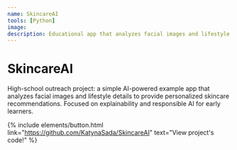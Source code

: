 ```yaml
---
name: SkincareAI
tools: [Python]
image:
description: Educational app that analyzes facial images and lifestyle details to suggest personalized skincare routines.
---
```

# SkincareAI

High-school outreach project: a simple AI-powered example app that analyzes facial images and lifestyle details to provide personalized skincare recommendations. Focused on explainability and responsible AI for early learners.

{% include elements/button.html link="https://github.com/KatynaSada/SkincareAI" text="View project's code!" %}
